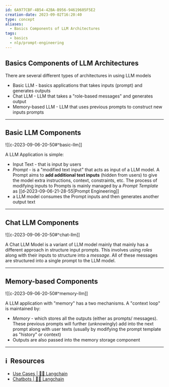```yaml
---
id: 6A977CBF-4B54-42BA-B956-94619605F5E2
creation-date: 2023-09-02T16:20:40
type: concept
aliases:
  - Basics Components of LLM Architectures
tags:
  - basics
  - nlp/prompt-engineering
---
```

## Basics Components of LLM Architectures

There are several different types of architectures in using LLM models

- Basic LLM - basics applications that takes inputs (prompt) and generates outputs
- Chat LLM - LLM that takes a "role-based messages" and generates output
- Memory-based LLM - LLM that uses previous prompts to construct new inputs prompts

---
## Basic LLM Components

![[c-2023-09-06-20-50#^basic-llm]]

A LLM Application is simple: 
- Input Text - that is input by users
- *Prompt* - is a "modified text input" that acts as input of a LLM model. A Prompt aims to **add additional text inputs** (hidden from users) to give the model extra instructions, context, constraints, etc. The process of modifying inputs to Prompts is mainly managed by a *Prompt Template* as [[d-2023-09-06-21-28-55|Prompt Engineering]]
- a LLM model consumes the Prompt inputs and then generates another output text

---
## Chat LLM Components

![[c-2023-09-06-20-50#^chat-llm]]

A Chat LLM Model is a variant of LLM model mainly that mainly has a different approach in structure input prompts. This involves using *roles* along with their inputs to structure into a *message*. All of these messages are structured into a single prompt to the LLM model. 

---
## Memory-based Components

![[c-2023-09-06-20-50#^memory-llm]]

A LLM application with "memory" has a two mechanisms. A "context loop" is maintained by: 
- *Memory* - which stores all the outputs (either as prompts/ messages). These previous prompts will further (unknowingly) add into the next prompt along with user texts (usually by modifying the prompt template as "history" or context)
- Outputs are also passed into the memory storage component

---
## ℹ️  Resources
- [Use Cases | 🦜️🔗 Langchain](https://python.langchain.com/docs/use_cases)
- [Chatbots | 🦜️🔗 Langchain](https://python.langchain.com/docs/use_cases/chatbots)